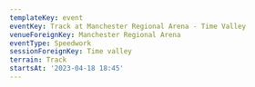 ```yaml
---
templateKey: event
eventKey: Track at Manchester Regional Arena - Time Valley
venueForeignKey: Manchester Regional Arena
eventType: Speedwork
sessionForeignKey: Time valley
terrain: Track
startsAt: '2023-04-18 18:45'
---
```

